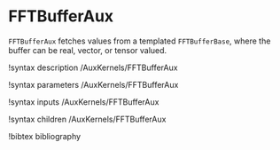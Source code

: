 # FFTBufferAux

`FFTBufferAux` fetches values from a templated `FFTBufferBase`, where the buffer can be real, vector, or tensor valued. 

!syntax description /AuxKernels/FFTBufferAux

!syntax parameters /AuxKernels/FFTBufferAux

!syntax inputs /AuxKernels/FFTBufferAux

!syntax children /AuxKernels/FFTBufferAux

!bibtex bibliography
